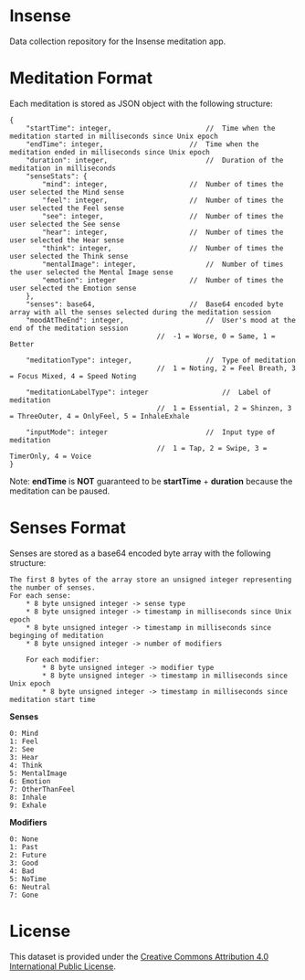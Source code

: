 # Insense
Data collection repository for the Insense meditation app.


# Meditation Format
Each meditation is stored as JSON object with the following structure:

```
{
	"startTime": integer,						//	Time when the meditation started in milliseconds since Unix epoch
	"endTime": integer,						//	Time when the meditation ended in milliseconds since Unix epoch
	"duration": integer,						//	Duration of the meditation in milliseconds
	"senseStats": {
		"mind": integer,					//	Number of times the user selected the Mind sense
		"feel": integer,					//	Number of times the user selected the Feel sense
		"see": integer,						//	Number of times the user selected the See sense
		"hear": integer,					//	Number of times the user selected the Hear sense
		"think": integer,					//	Number of times the user selected the Think sense
		"mentalImage": integer,					//	Number of times the user selected the Mental Image sense
		"emotion": integer					//	Number of times the user selected the Emotion sense
	},
	"senses": base64,						//	Base64 encoded byte array with all the senses selected during the meditation session
	"moodAtTheEnd": integer,					//	User's mood at the end of the meditation session
									//	-1 = Worse, 0 = Same, 1 = Better

	"meditationType": integer,					//	Type of meditation
									//	1 = Noting, 2 = Feel Breath, 3 = Focus Mixed, 4 = Speed Noting 

	"meditationLabelType": integer					//	Label of meditation
									//	1 = Essential, 2 = Shinzen, 3 = ThreeOuter, 4 = OnlyFeel, 5 = InhaleExhale
												
	"inputMode": integer						//	Input type of meditation
									//	1 = Tap, 2 = Swipe, 3 = TimerOnly, 4 = Voice
}
```

Note: **endTime** is **NOT** guaranteed to be **startTime** + **duration** because the meditation can be paused.

# Senses Format
Senses are stored as a base64 encoded byte array with the following structure:

```
The first 8 bytes of the array store an unsigned integer representing the number of senses.
For each sense:
	* 8 byte unsigned integer -> sense type
	* 8 byte unsigned integer -> timestamp in milliseconds since Unix epoch
	* 8 byte unsigned integer -> timestamp in milliseconds since beginging of meditation
	* 8 byte unsigned integer -> number of modifiers

	For each modifier:
		* 8 byte unsigned integer -> modifier type
		* 8 byte unsigned integer -> timestamp in milliseconds since Unix epoch
		* 8 byte unsigned integer -> timestamp in milliseconds since meditation start time
```

**Senses**

```
0: Mind
1: Feel
2: See
3: Hear
4: Think
5: MentalImage
6: Emotion
7: OtherThanFeel
8: Inhale
9: Exhale
```

**Modifiers**

```
0: None
1: Past
2: Future
3: Good
4: Bad
5: NoTime
6: Neutral
7: Gone
```

# License
This dataset is provided under the [Creative Commons Attribution 4.0 International Public License](https://creativecommons.org/licenses/by/4.0/legalcode).
